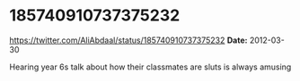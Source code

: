 # 185740910737375232
https://twitter.com/AliAbdaal/status/185740910737375232
**Date:** 2012-03-30

Hearing year 6s talk about how their classmates are sluts is always amusing
